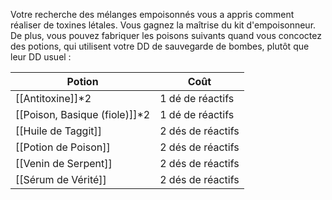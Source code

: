 Votre recherche des mélanges empoisonnés vous a appris comment réaliser de toxines létales. Vous gagnez la maîtrise du kit d'empoisonneur. De plus, vous pouvez fabriquer les poisons suivants quand vous concoctez des potions, qui utilisent votre DD de sauvegarde de bombes, plutôt que leur DD usuel : 

| Potion                         | Coût              |
| ------------------------------ | ----------------- |
| [[Antitoxine]]\*2              | 1 dé de réactifs  |
| [[Poison, Basique (fiole)]]\*2 | 1 dé de réactifs  |
| [[Huile de Taggit]]            | 2 dés de réactifs |
| [[Potion de Poison]]           | 2 dés de réactifs |
| [[Venin de Serpent]]           | 2 dés de réactifs |
| [[Sérum de Vérité]]            | 2 dés de réactifs |
